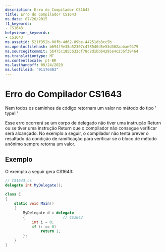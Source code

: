 ```yaml
---
description: Erro do Compilador CS1643
title: Erro do Compilador CS1643
ms.date: 07/20/2015
f1_keywords:
- CS1643
helpviewer_keywords:
- CS1643
ms.assetid: 521f352b-00fb-4d62-89be-44251db3cc5b
ms.openlocfilehash: b694f9e35a52307c478540d5e53d362aabae9479
ms.sourcegitcommit: 5b475c1855b32cf78d2d1bbb4295e4c236f39464
ms.translationtype: MT
ms.contentlocale: pt-BR
ms.lasthandoff: 09/24/2020
ms.locfileid: "91176403"
---
```

# <a name="compiler-error-cs1643"></a>Erro do Compilador CS1643

Nem todos os caminhos de código retornam um valor no método do tipo ' type! '  
  
 Esse erro ocorrerá se um corpo de delegado não tiver uma instrução Return ou se tiver uma instrução Return que o compilador não consegue verificar será alcançado. No exemplo a seguir, o compilador não tenta prever o resultado da condição de ramificação para verificar se o bloco de método anônimo sempre retorna um valor.  
  
## <a name="example"></a>Exemplo  

 O exemplo a seguir gera CS1643:  
  
```csharp  
// CS1643.cs  
delegate int MyDelegate();  
  
class C  
{  
    static void Main()  
    {  
        MyDelegate d = delegate  
        {                 // CS1643  
            int i = 0;  
            if (i == 0)  
                return 1;  
        };  
    }  
}  
```

